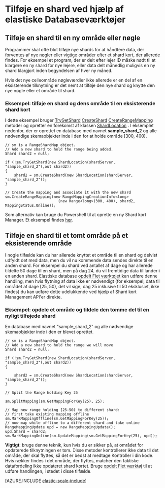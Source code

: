 <properties 
    pageTitle="Tilføje en shard ved hjælp af elastiske Databaseværktøjer | Microsoft Azure" 
    description="Sådan bruges elastiske skala API'er til at føje nye shards til en shard angive." 
    services="sql-database" 
    documentationCenter="" 
    manager="jhubbard" 
    authors="ddove" 
    editor=""/>

<tags 
    ms.service="sql-database" 
    ms.workload="sql-database" 
    ms.tgt_pltfrm="na" 
    ms.devlang="na" 
    ms.topic="article" 
    ms.date="05/27/2016" 
    ms.author="ddove"/>

# <a name="adding-a-shard-using-elastic-database-tools"></a>Tilføje en shard ved hjælp af elastiske Databaseværktøjer

## <a name="to-add-a-shard-for-a-new-range-or-key"></a>Tilføje en shard til en ny område eller nøgle  

Programmer skal ofte blot tilføje nye shards for at håndtere data, der forventes af nye nøgler eller vigtige områder efter et shard kort, der allerede findes. For eksempel et program, der er delt efter lejer ID måske nødt til at klargøre en ny shard for nye lejere, eller data delt månedlig muligvis en ny shard klargjort inden begyndelsen af hver ny måned. 

Hvis det nye celleområde nøgleværdier ikke allerede er en del af en eksisterende tilknytning er det nemt at tilføje den nye shard og knytte den nye nøgle eller et område til shard. 

### <a name="example--adding-a-shard-and-its-range-to-an-existing-shard-map"></a>Eksempel: tilføje en shard og dens område til en eksisterende shard kort
I dette eksempel bruger [TryGetShard](https://msdn.microsoft.com/library/azure/dn823929.aspx) [CreateShard](https://msdn.microsoft.com/library/azure/microsoft.azure.sqldatabase.elasticscale.shardmanagement.shardmap.createshard.aspx) [CreateRangeMapping](https://msdn.microsoft.com/library/azure/dn807221.aspx#M:Microsoft.Azure.SqlDatabase.ElasticScale.ShardManagement.RangeShardMap`1.CreateRangeMapping(Microsoft.Azure.SqlDatabase.ElasticScale.ShardManagement.RangeMappingCreationInfo{`0})) metoder og opretter en forekomst af klassen [ShardLocation](https://msdn.microsoft.com/library/azure/microsoft.azure.sqldatabase.elasticscale.shardmanagement.shardlocation.shardlocation.aspx#M:Microsoft.Azure.SqlDatabase.ElasticScale.ShardManagement.ShardLocation.) . I eksemplet nedenfor, der er oprettet en database med navnet **sample_shard_2** og alle nødvendige skemaobjekter inde i den for at holde område [300, 400).  

    // sm is a RangeShardMap object.
    // Add a new shard to hold the range being added. 
    Shard shard2 = null; 

    if (!sm.TryGetShard(new ShardLocation(shardServer, "sample_shard_2"),out shard2)) 
    { 
        shard2 = sm.CreateShard(new ShardLocation(shardServer, "sample_shard_2"));  
    } 

    // Create the mapping and associate it with the new shard 
    sm.CreateRangeMapping(new RangeMappingCreationInfo<long> 
                            (new Range<long>(300, 400), shard2, MappingStatus.Online)); 


Som alternativ kan bruge du Powershell til at oprette en ny Shard kort Manager. Et eksempel findes [her](https://gallery.technet.microsoft.com/scriptcenter/Azure-SQL-DB-Elastic-731883db).
## <a name="to-add-a-shard-for-an-empty-part-of-an-existing-range"></a>Tilføje en shard til et tomt område på et eksisterende område  

I nogle tilfælde kan du har allerede knyttet et område til en shard og delvist udfyldt det med data, men du vil nu kommende data sendes direkte til en anden shard. For eksempel du shard ved antallet af dage og har allerede tildelte 50 dage til en shard, men på dag 24, du vil fremtidige data til lander i en anden shard. Elastiske database [opdelt Flet værktøjet](sql-database-elastic-scale-overview-split-and-merge.md) kan udføre denne handling, men hvis flytning af data ikke er nødvendigt (for eksempel, data til området af dage [25, 50), det vil sige, dag 25 inklusive til 50 eksklusivt, ikke findes) du kan udføre dette udelukkende ved hjælp af Shard kort Management API'er direkte.

### <a name="example-splitting-a-range-and-assigning-the-empty-portion-to-a-newly-added-shard"></a>Eksempel: opdele et område og tildele den tomme del til en nyligt tilføjede shard

En database med navnet "sample_shard_2" og alle nødvendige skemaobjekter inde i den er blevet oprettet.  

 
    // sm is a RangeShardMap object.
    // Add a new shard to hold the range we will move 
    Shard shard2 = null; 

    if (!sm.TryGetShard(new ShardLocation(shardServer, "sample_shard_2"),out shard2)) 
    { 
    
        shard2 = sm.CreateShard(new ShardLocation(shardServer, "sample_shard_2"));  
    } 

    // Split the Range holding Key 25 

    sm.SplitMapping(sm.GetMappingForKey(25), 25); 

    // Map new range holding [25-50) to different shard: 
    // first take existing mapping offline 
    sm.MarkMappingOffline(sm.GetMappingForKey(25)); 
    // now map while offline to a different shard and take online 
    RangeMappingUpdate upd = new RangeMappingUpdate(); 
    upd.Shard = shard2; 
    sm.MarkMappingOnline(sm.UpdateMapping(sm.GetMappingForKey(25), upd)); 

**Vigtigt**: bruge denne teknik, kun hvis du er sikker på, at området for opdaterede tilknytningen er tom.  Disse metoder kontrollerer ikke data til det område, der skal flyttes, så det er bedst at medtage Kontroller i din kode.  Hvis rækker findes i det område, der flyttes, matcher den faktiske datafordeling ikke opdateret shard kortet. Bruge [opdelt Flet værktøj](sql-database-elastic-scale-overview-split-and-merge.md) til at udføre handlingen, i stedet i disse tilfælde.  


[AZURE.INCLUDE [elastic-scale-include](../../includes/elastic-scale-include.md)]
 
